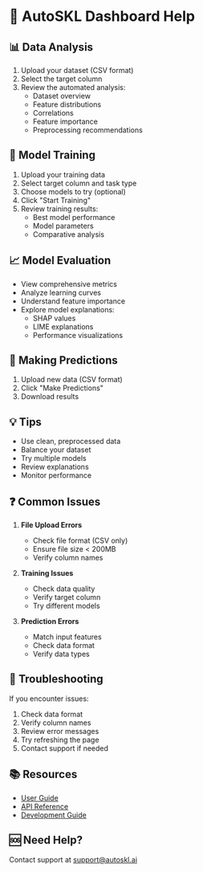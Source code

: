 # 🤖 AutoSKL Dashboard Help

## 📊 Data Analysis
1. Upload your dataset (CSV format)
2. Select the target column
3. Review the automated analysis:
   - Dataset overview
   - Feature distributions
   - Correlations
   - Feature importance
   - Preprocessing recommendations

## 🔧 Model Training
1. Upload your training data
2. Select target column and task type
3. Choose models to try (optional)
4. Click "Start Training"
5. Review training results:
   - Best model performance
   - Model parameters
   - Comparative analysis

## 📈 Model Evaluation
- View comprehensive metrics
- Analyze learning curves
- Understand feature importance
- Explore model explanations:
  - SHAP values
  - LIME explanations
  - Performance visualizations

## 🎯 Making Predictions
1. Upload new data (CSV format)
2. Click "Make Predictions"
3. Download results

## 💡 Tips
- Use clean, preprocessed data
- Balance your dataset
- Try multiple models
- Review explanations
- Monitor performance

## ❓ Common Issues
1. **File Upload Errors**
   - Check file format (CSV only)
   - Ensure file size < 200MB
   - Verify column names

2. **Training Issues**
   - Check data quality
   - Verify target column
   - Try different models

3. **Prediction Errors**
   - Match input features
   - Check data format
   - Verify data types

## 🔧 Troubleshooting
If you encounter issues:
1. Check data format
2. Verify column names
3. Review error messages
4. Try refreshing the page
5. Contact support if needed

## 📚 Resources
- [User Guide](../docs/user_guide.md)
- [API Reference](../docs/api_reference.md)
- [Development Guide](../docs/development_guide.md)

## 🆘 Need Help?
Contact support at support@autoskl.ai
